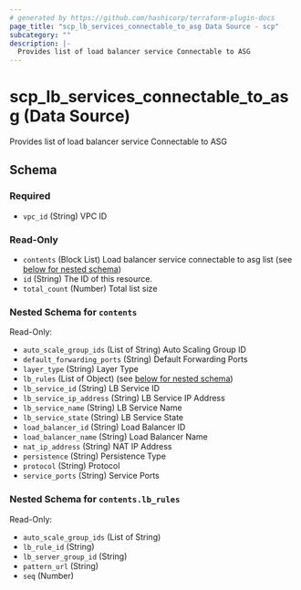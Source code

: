 ```yaml
---
# generated by https://github.com/hashicorp/terraform-plugin-docs
page_title: "scp_lb_services_connectable_to_asg Data Source - scp"
subcategory: ""
description: |-
  Provides list of load balancer service Connectable to ASG
---
```


# scp_lb_services_connectable_to_asg (Data Source)

Provides list of load balancer service Connectable to ASG



<!-- schema generated by tfplugindocs -->
## Schema

### Required

- `vpc_id` (String) VPC ID

### Read-Only

- `contents` (Block List) Load balancer service connectable to asg list (see [below for nested schema](#nestedblock--contents))
- `id` (String) The ID of this resource.
- `total_count` (Number) Total list size

<a id="nestedblock--contents"></a>
### Nested Schema for `contents`

Read-Only:

- `auto_scale_group_ids` (List of String) Auto Scaling Group ID
- `default_forwarding_ports` (String) Default Forwarding Ports
- `layer_type` (String) Layer Type
- `lb_rules` (List of Object) (see [below for nested schema](#nestedatt--contents--lb_rules))
- `lb_service_id` (String) LB Service ID
- `lb_service_ip_address` (String) LB Service IP Address
- `lb_service_name` (String) LB Service Name
- `lb_service_state` (String) LB Service State
- `load_balancer_id` (String) Load Balancer ID
- `load_balancer_name` (String) Load Balancer Name
- `nat_ip_address` (String) NAT IP Address
- `persistence` (String) Persistence Type
- `protocol` (String) Protocol
- `service_ports` (String) Service Ports

<a id="nestedatt--contents--lb_rules"></a>
### Nested Schema for `contents.lb_rules`

Read-Only:

- `auto_scale_group_ids` (List of String)
- `lb_rule_id` (String)
- `lb_server_group_id` (String)
- `pattern_url` (String)
- `seq` (Number)


